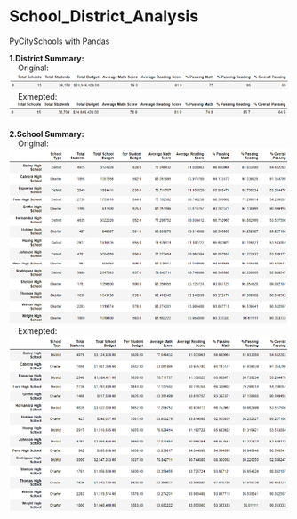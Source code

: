# School_District_Analysis
PyCitySchools with Pandas

**1.District Summary:**
 <br /> &nbsp;&nbsp;&nbsp;&nbsp;Original: <br /> 
   ![Original District Summary](Resources/images/original_district_summary.png)
 <br /> &nbsp;&nbsp;&nbsp;&nbsp;Exmepted: <br /> 
   ![Exempted District Summary](Resources/images/exempted_district_summary.png)
   
**2.School Summary:**
 <br /> &nbsp;&nbsp;&nbsp;&nbsp;Original: <br /> 
   ![Original District Summary](Resources/images/original_per_school_summary.png)
 <br /> &nbsp;&nbsp;&nbsp;&nbsp;Exmepted: <br /> 
   ![Exempted District Summary](Resources/images/exempted_per_school_summary.png)
